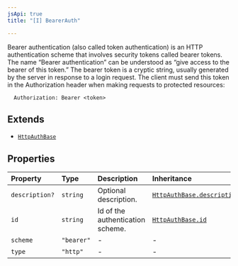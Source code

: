 ```yaml
---
jsApi: true
title: "[I] BearerAuth"

---
```

Bearer authentication (also called token authentication) is an HTTP authentication scheme that involves security tokens called bearer tokens.
The name “Bearer authentication” can be understood as “give access to the bearer of this token.” The bearer token is a cryptic string, usually generated by the server in response to a login request.
The client must send this token in the Authorization header when making requests to protected resources:
```
  Authorization: Bearer <token>
```

## Extends

- [`HttpAuthBase`](HttpAuthBase.md)

## Properties

| Property | Type | Description | Inheritance |
| :------ | :------ | :------ | :------ |
| `description?` | `string` | Optional description. | [`HttpAuthBase.description`](HttpAuthBase.md) |
| `id` | `string` | Id of the authentication scheme. | [`HttpAuthBase.id`](HttpAuthBase.md) |
| `scheme` | `"bearer"` | - | - |
| `type` | `"http"` | - | - |
